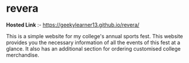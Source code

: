 # revera
**Hosted Link** :- https://geekylearner13.github.io/revera/

This is a simple website for my college's annual sports fest. This website provides you the necessary information of all the events of this fest at a glance. It also has an additional section for ordering customised college merchandise.

